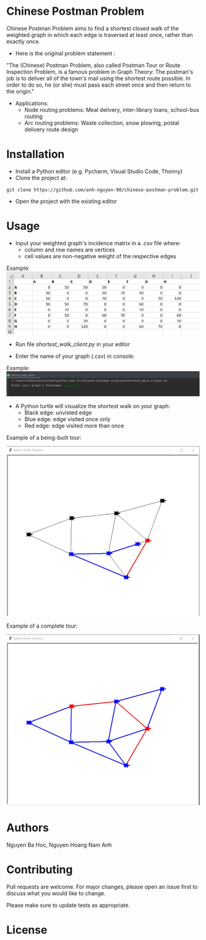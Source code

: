 # Chinese Postman Problem 

Chinese Postman Problem aims to find a shortest closed walk of the weighted graph in which each edge is traversed at least once, rather than exactly once. 

* Here is the original problem statement : 

"The (Chinese) Postman Problem, also called Postman Tour or Route Inspection Problem, is a famous problem in Graph Theory: The postman's job is to deliver all of the town's mail using the shortest route possible. In order to do so, he (or she) must pass each street once and then return to the origin."

* Applications: 
  * Node routing problems: Meal delivery, inter-library loans, school-bus routing
  *  Arc routing problems: Waste collection, snow plowing, postal delivery route design

# Installation  
- Install a Python editor (e.g. Pycharm, Visual Studio Code, Thonny)
- Clone the project at: 

```
git clone https://github.com/anh-nguyen-98/chinese-postman-problem.git
```
- Open the project with the existing editor


# Usage 

- Input your weighted graph's incidence matrix in a .csv file where: 
  - column and row names are vertices
  - cell values are non-negative weight of the respective edges
   
Example:
![graph input](https://github.com/anh-nguyen-98/chinese-postman-problem/blob/main/images/graph.jpg)

- Run file *shortest_walk_client.py* in your editor 

- Enter the name of your graph (.csv) in console: 

Example:
![console](https://github.com/anh-nguyen-98/chinese-postman-problem/blob/main/images/input.jpg)


- A Python turtle will visualize the shortest walk on your graph: 
  * Black edge: unvisted edge 
  * Blue edge: edge visited once only 
  * Red edge: edge visited more than once

Example of a being-built tour: 

![being built tour](https://github.com/anh-nguyen-98/chinese-postman-problem/blob/main/images/building%20tour.jpg)

Example of a complete tour: 

![complete tour](https://github.com/anh-nguyen-98/chinese-postman-problem/blob/main/images/complete%20tour.jpg)

# Authors
Nguyen Ba Hoc, Nguyen Hoang Nam Anh 

# Contributing 

Pull requests are welcome. For major changes, please open an issue first to discuss what you would like to change.

Please make sure to update tests as appropriate.

# License 


